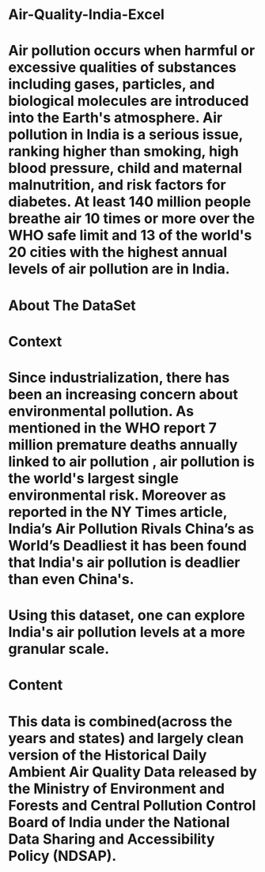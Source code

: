 # Air-Quality-India-Excel

# Air pollution occurs when harmful or excessive qualities of substances including gases, particles, and biological molecules are introduced into the Earth's atmosphere. Air pollution in India is a serious issue, ranking higher than smoking, high blood pressure, child and maternal malnutrition, and risk factors for diabetes. At least 140 million people breathe air 10 times or more over the WHO safe limit and 13 of the world's 20 cities with the highest annual levels of air pollution are in India.

# About The DataSet

# Context
# Since industrialization, there has been an increasing concern about environmental pollution. As mentioned in the WHO report 7 million premature deaths annually linked to air pollution , air pollution is the world's largest single environmental risk. Moreover as reported in the NY Times article, India’s Air Pollution Rivals China’s as World’s Deadliest it has been found that India's air pollution is deadlier than even China's.

# Using this dataset, one can explore India's air pollution levels at a more granular scale.

# Content
# This data is combined(across the years and states) and largely clean version of the Historical Daily Ambient Air Quality Data released by the Ministry of Environment and Forests and Central Pollution Control Board of India under the National Data Sharing and Accessibility Policy (NDSAP).

